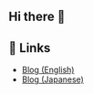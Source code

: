 ## Hi there 👋

## 📝 Links
- [Blog (English)](https://dev.to/syama8929)
- [Blog (Japanese)](https://zenn.dev/syamamt)
